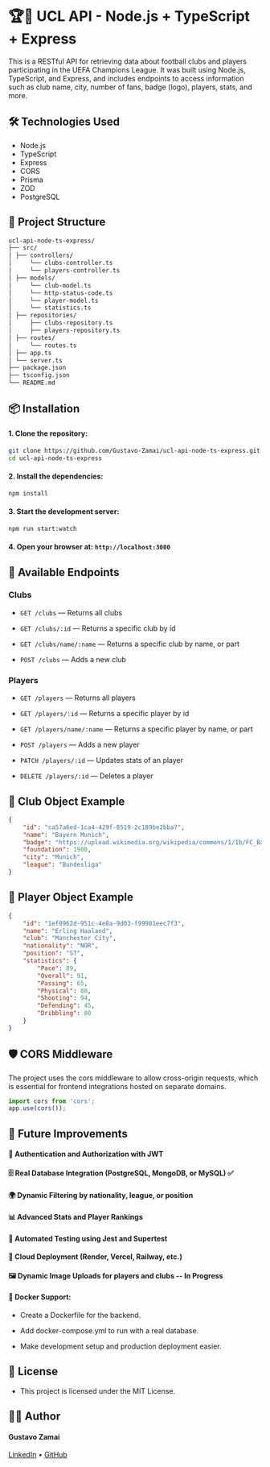 # 🏆🏅 UCL API - Node.js + TypeScript + Express

This is a RESTful API for retrieving data about football clubs and players participating in the UEFA Champions League. It was built using Node.js, TypeScript, and Express, and includes endpoints to access information such as club name, city, number of fans, badge (logo), players, stats, and more.

## 🛠 Technologies Used

- Node.js
- TypeScript
- Express
- CORS
- Prisma
- ZOD
- PostgreSQL

## 📁 Project Structure
```bash
ucl-api-node-ts-express/
├── src/
│ ├── controllers/
│     └── clubs-controller.ts
│     └── players-controller.ts
│ ├── models/
│     └── club-model.ts
│     └── http-status-code.ts
│     └── player-model.ts
│     └── statistics.ts
│ ├── repositories/
│     ├── clubs-repository.ts
│     ├── players-repository.ts
│ ├── routes/
│     └── routes.ts
│ ├── app.ts
│ └── server.ts
├── package.json
├── tsconfig.json
└── README.md
```

## 📦 Installation

#### 1. Clone the repository:
```bash
git clone https://github.com/Gustavo-Zamai/ucl-api-node-ts-express.git
cd ucl-api-node-ts-express
```
#### 2. Install the dependencies:
```bash
npm install
```

#### 3. Start the development server:
```bash
npm run start:watch
```

#### 4. Open your browser at: `http://localhost:3000`

## 🔁 Available Endpoints
### Clubs
- `GET /clubs` — Returns all clubs

- `GET /clubs/:id` — Returns a specific club by id

- `GET /clubs/name/:name` — Returns a specific club by name, or part

- `POST /clubs` — Adds a new club

### Players
- `GET /players` — Returns all players

- `GET /players/:id` — Returns a specific player by id

- `GET /players/name/:name` — Returns a specific player by name, or part

- `POST /players` — Adds a new player

- `PATCH /players/:id` — Updates stats of an player

- `DELETE /players/:id` — Deletes a player

## 📌 Club Object Example
```json
{
    "id": "ca57a6ed-1ca4-429f-8519-2c189be2bba7",
    "name": "Bayern Munich",
    "badge": "https://upload.wikimedia.org/wikipedia/commons/1/1b/FC_Bayern_M%C3%BCnchen_logo_%282017%29.svg",
    "foundation": 1900,
    "city": "Munich",
    "league": "Bundesliga"
}
```
## 📌 Player Object Example
```json
{
    "id": "1ef0962d-951c-4e8a-9d03-f99981eec7f3",
    "name": "Erling Haaland",
    "club": "Manchester City",
    "nationality": "NOR",
    "position": "ST",
    "statistics": {
        "Pace": 89,
        "Overall": 91,
        "Passing": 65,
        "Physical": 88,
        "Shooting": 94,
        "Defending": 45,
        "Dribbling": 80
    }
}
```
## 🛡 CORS Middleware
The project uses the cors middleware to allow cross-origin requests, which is essential for frontend integrations hosted on separate domains.

```ts
import cors from 'cors';
app.use(cors());
```

## 🔮 Future Improvements
#### 🔐 Authentication and Authorization with JWT

#### 🗄 Real Database Integration (PostgreSQL, MongoDB, or MySQL) ✅

#### 🌍 Dynamic Filtering by nationality, league, or position

#### 📊 Advanced Stats and Player Rankings

#### 🧪 Automated Testing using Jest and Supertest

#### 📱 Cloud Deployment (Render, Vercel, Railway, etc.)

#### 🖼 Dynamic Image Uploads for players and clubs -- In Progress

#### 🐳 Docker Support:

- Create a Dockerfile for the backend.

- Add docker-compose.yml to run with a real database.

- Make development setup and production deployment easier.

## 📄 License
- This project is licensed under the MIT License.


## 🙋‍♂️ Author
#### Gustavo Zamai

[LinkedIn](https://www.linkedin.com/in/gustavo-sim%C3%A3o-zamai-664a5521a/) • 
[GitHub](https://github.com/Gustavo-Zamai)
